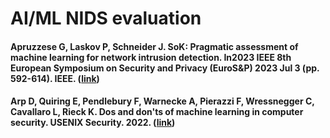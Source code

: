 # AI/ML NIDS evaluation

#### Apruzzese G, Laskov P, Schneider J. SoK: Pragmatic assessment of machine learning for network intrusion detection. In2023 IEEE 8th European Symposium on Security and Privacy (EuroS&P) 2023 Jul 3 (pp. 592-614). IEEE. ([link](https://arxiv.org/pdf/2305.00550))

#### Arp D, Quiring E, Pendlebury F, Warnecke A, Pierazzi F, Wressnegger C, Cavallaro L, Rieck K. Dos and don'ts of machine learning in computer security. USENIX Security. 2022. ([link](https://s2lab.cs.ucl.ac.uk/downloads/dodo.pdf))
